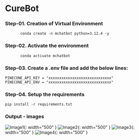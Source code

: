 # CureBot


### Step-01.  Creation of Virtual Environment
           conda create -n mchatbot python=3.12.4 -y

### Step-02. Activate the environment
           conda activate mchatbot

### Step-03. Create a .env file and add the below lines:
    PINECONE_API_KEY = "xxxxxxxxxxxxxxxxxxxxxxxxxxxxx"
    PINECONE_API_ENV = "xxxxxxxxxxxxxxxxxxxxxxxxxxxxx"

### Step-04. Setup the requirements
    pip install -r requirements.txt

### Output - images

![Image1](https://github.com/user-attachments/assets/b4581aa4-d911-4ae2-9f4c-7cfcb4443fcf){: width="500" }
![Image2](https://github.com/user-attachments/assets/b19cfc24-3480-4c15-ba4d-2250b2fe6fe6){: width="500" }
![Image3](https://github.com/user-attachments/assets/356ae60e-7a9d-40f1-8b68-13c6437251bd){: width="500" }
![Image4](https://github.com/user-attachments/assets/9f3aa324-0df3-4273-9ec8-faa9387ce354){: width="500" }



